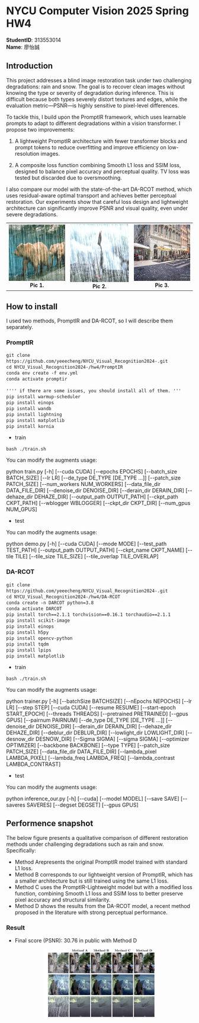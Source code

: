 # NYCU Computer Vision 2025 Spring HW4

**StudentID**: 313553014 <br>
**Name**: 廖怡誠

## Introduction

This project addresses a blind image restoration task under two challenging degradations: rain and snow. The goal is to recover clean images without knowing the type or severity of degradation during inference. This is difficult because both types severely distort textures and edges, while the evaluation metric—PSNR—is highly sensitive to pixel-level differences.

To tackle this, I build upon the PromptIR framework, which uses learnable prompts to adapt to different degradations within a vision transformer. I propose two improvements:

1. A lightweight PromptIR architecture with fewer transformer blocks and prompt tokens to reduce overfitting and improve efficiency on low-resolution images.

2. A composite loss function combining Smooth L1 loss and SSIM loss, designed to balance pixel accuracy and perceptual quality. TV loss was tested but discarded due to oversmoothing.

I also compare our model with the state-of-the-art DA-RCOT method, which uses residual-aware optimal transport and achieves better perceptual restoration. Our experiments show that careful loss design and lightweight architecture can significantly improve PSNR and visual quality, even under severe degradations.

<table align="center">
  <tr>
    <td align="center" width="33%">
      <img src="./src/rain-1.png" alt="Picture 1" width="100%"/><br/>
      <strong>Pic 1.</strong>
    </td>
    <td align="center" width="34%">
      <img src="./src/rain-14.png" alt="Picture 2" width="100%"/><br/>
      <strong>Pic 2.</strong>
    </td>
    <td align="center" width="33%">
      <img src="./src/snow-996.png" alt="Picture 3" width="100%"/><br/>
      <strong>Pic 3.</strong>
    </td>
  </tr>
</table>

## How to install

I used two methods, PromptIR and DA-RCOT, so I will describe them separately.


### PromptIR
```
git clone https://github.com/yeeecheng/NYCU_Visual_Recognition2024-.git
cd NYCU_Visual_Recognition2024-/hw4/PromptIR
conda env create -f env.yml
conda activate promptir

'''' if there are some issues, you should install all of them. '''
pip install warmup-scheduler
pip install einops
pip isntall wandb
pip install lightning
pip install matplotlib
pip install kornia
```

* train

```
bash ./train.sh
```

You can modify the augments usage:

python train.py [-h] [--cuda CUDA] [--epochs EPOCHS] [--batch_size BATCH_SIZE] [--lr LR] [--de_type DE_TYPE [DE_TYPE ...]]
                [--patch_size PATCH_SIZE] [--num_workers NUM_WORKERS] [--data_file_dir DATA_FILE_DIR] [--denoise_dir DENOISE_DIR]
                [--derain_dir DERAIN_DIR] [--dehaze_dir DEHAZE_DIR] [--output_path OUTPUT_PATH] [--ckpt_path CKPT_PATH]
                [--wblogger WBLOGGER] [--ckpt_dir CKPT_DIR] [--num_gpus NUM_GPUS]

* test

You can modify the augments usage:


python demo.py [-h] [--cuda CUDA] [--mode MODE] [--test_path TEST_PATH] [--output_path OUTPUT_PATH] [--ckpt_name CKPT_NAME] [--tile TILE] [--tile_size TILE_SIZE] [--tile_overlap TILE_OVERLAP]

### DA-RCOT
```
git clone https://github.com/yeeecheng/NYCU_Visual_Recognition2024-.git
cd NYCU_Visual_Recognition2024-/hw4/DA-RCOT
conda create -n DARCOT python=3.8
conda activate DARCOT
pip install torch==2.1.1 torchvision==0.16.1 torchaudio==2.1.1
pip install scikit-image
pip install einops
pip install h5py
pip install opencv-python
pip install tqdm
pip install lpips
pip install matplotlib
```
* train
```
bash ./train.sh
```

You can modify the augments usage:

python trainer.py [-h] [--batchSize BATCHSIZE] [--nEpochs NEPOCHS] [--lr LR] [--step STEP] [--cuda CUDA] [--resume RESUME] [--start-epoch START_EPOCH] [--threads THREADS] [--pretrained PRETRAINED] [--gpus GPUS] [--pairnum PAIRNUM]
                  [--de_type DE_TYPE [DE_TYPE ...]] [--denoise_dir DENOISE_DIR] [--derain_dir DERAIN_DIR] [--dehaze_dir DEHAZE_DIR] [--deblur_dir DEBLUR_DIR] [--lowlight_dir LOWLIGHT_DIR] [--desnow_dir DESNOW_DIR] [--Sigma SIGMA]
                  [--sigma SIGMA] [--optimizer OPTIMIZER] [--backbone BACKBONE] [--type TYPE] [--patch_size PATCH_SIZE] [--data_file_dir DATA_FILE_DIR] [--lambda_pixel LAMBDA_PIXEL] [--lambda_freq LAMBDA_FREQ]
                  [--lambda_contrast LAMBDA_CONTRAST]

* test

You can modify the augments usage:

python inference_our.py [-h] [--cuda] [--model MODEL] [--save SAVE] [--saveres SAVERES] [--degset DEGSET] [--gpus GPUS]

## Performence snapshot

The below figure presents a qualitative comparison of different restoration methods under challenging degradations such as rain and snow. Specifically:
- Method Arepresents the original PromptIR model trained with standard L1 loss.
- Method B corresponds to our lightweight version of PromptIR, which has a smaller architecture but is still trained using the same L1 loss.
- Method C uses the PromptIR-Lightweight model but with a modified loss function, combining Smooth L1 loss and SSIM loss to better preserve pixel accuracy and structural similarity.
- Method D shows the results from the DA-RCOT model, a recent method proposed in the literature with strong perceptual performance.

### Result

- Final score (PSNR): 30.76 in public with Method D

<div align="center">
<img src="./src/res.png" alt="Performance 1" width="60%">
</div>
